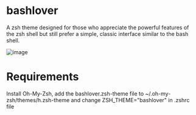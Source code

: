 # bashlover
A zsh theme designed for those who appreciate the powerful features of the zsh shell but still prefer a simple, classic interface similar to the bash shell.

![image](https://user-images.githubusercontent.com/80702256/234198988-e7af7062-9271-43f0-9f68-6f2e7893aaa5.png)

# Requirements
Install Oh-My-Zsh, add the bashlover.zsh-theme file to ~/.oh-my-zsh/themes/h.zsh-theme and change ZSH_THEME="bashlover" in .zshrc file
